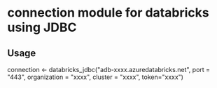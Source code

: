# connection module for databricks using JDBC

## Usage

connection <- databricks_jdbc("adb-xxxx.azuredatabricks.net", port = "443", organization = "xxxx", cluster = "xxxx", token="xxxx")